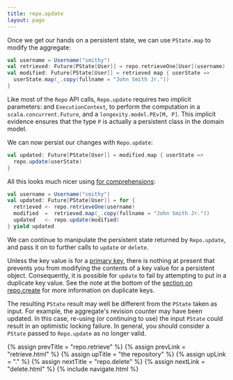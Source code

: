 ```yaml
---
title: repo.update
layout: page
---
```


Once we get our hands on a persistent state, we can use `PState.map`
to modify the aggregate:

```scala
val username = Username("smithy")
val retrieved: Future[PState[User]] = repo.retrieveOne[User](username)
val modified: Future[PState[User]] = retrieved map { userState =>
  userState.map(_.copy(fullname = "John Smith Jr."))
}
```

Like most of the `Repo` API calls, `Repo.update` requires two implicit parameters: and
`ExecutionContext`, to perform the computation in a `scala.concurrent.Future`, and a
`longevity.model.PEv[M, P]`. This implicit evidence ensures that the type `P` is actually a
persistent class in the domain model.

We can now persist our changes with `Repo.update`:

```scala
val updated: Future[PState[User]] = modified.map { userState =>
  repo.update(userState)
}
```

All this looks much nicer using [for
comprehensions](http://docs.scala-lang.org/tutorials/FAQ/yield.html):

```scala
val username = Username("smithy")
val updated: Future[PState[User]] = for {
  retrieved <- repo.retrieveOne(username)
  modified  =  retrieved.map(_.copy(fullname = "John Smith Jr."))
  updated   <- repo.update(modified)
} yield updated
```

We can continue to manipulate the persistent state returned by
`Repo.update`, and pass it on to further calls to `update` or `delete`.

Unless the key value is for a [primary key](../ptype/primary-keys.html), there is nothing at present
that prevents you from modifying the contents of a key value for a persistent object. Consequently,
it is possible for `update` to fail by attempting to put in a duplicate key value. See the note at
the bottom of the [section on repo.create](create.html) for more information on duplicate keys.

The resulting `PState` result may well be different from the `PState`
taken as input. For example, the aggregate's revision counter may have
been updated. In this case, re-using (or continuing to use) the input
`PState` could result in an optimistic locking failure. In general,
you should consider a `PState` passed to `Repo.update` as no longer valid.

{% assign prevTitle = "repo.retrieve" %}
{% assign prevLink  = "retrieve.html" %}
{% assign upTitle   = "the repository" %}
{% assign upLink    = "." %}
{% assign nextTitle = "repo.delete" %}
{% assign nextLink  = "delete.html" %}
{% include navigate.html %}
